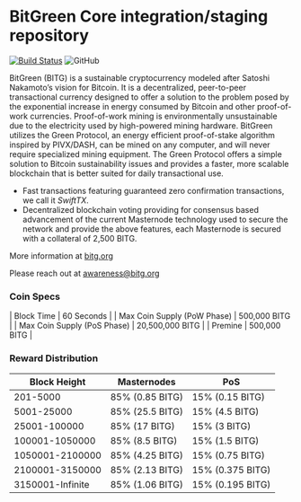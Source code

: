BitGreen Core integration/staging repository
=================================================
[![Build Status](https://travis-ci.org/bitgreen/bitgreen.svg?branch=master)](https://travis-ci.org/bitgreen/bitgreen) ![GitHub](https://img.shields.io/github/license/mashape/apistatus.svg)

BitGreen (BITG) is a sustainable cryptocurrency modeled after Satoshi Nakamoto’s vision for Bitcoin. It is a decentralized, peer-to-peer transactional currency designed to offer a solution to the problem posed by the exponential increase in energy consumed by Bitcoin and other proof-of-work currencies. Proof-of-work mining is environmentally unsustainable due to the electricity used by high-powered mining hardware. BitGreen utilizes the Green Protocol, an energy efficient proof-of-stake algorithm inspired by PIVX/DASH, can be mined on any computer, and will never require specialized mining equipment. The Green Protocol offers a simple solution to Bitcoin sustainability issues and provides a faster, more scalable blockchain that is better suited for daily transactional use.

- Fast transactions featuring guaranteed zero confirmation transactions, we call it _SwiftTX_.
- Decentralized blockchain voting providing for consensus based advancement of the current Masternode
  technology used to secure the network and provide the above features, each Masternode is secured
  with a collateral of 2,500 BITG.

More information at [bitg.org](http://www.bitg.org)

Please reach out at awareness@bitg.org

### Coin Specs
| Block Time                  | 60 Seconds      |
| Max Coin Supply (PoW Phase) | 500,000 BITG    |
| Max Coin Supply (PoS Phase) | 20,500,000 BITG |
| Premine                     | 500,000 BITG    |

### Reward Distribution

| **Block Height** | **Masternodes**  | **PoS**          |
|------------------|------------------|------------------|
| 201-5000         | 85% (0.85 BITG)  | 15% (0.15 BITG)   |
| 5001-25000       | 85% (25.5 BITG)  | 15% (4.5 BITG)     |
| 25001-100000     | 85% (17 BITG)    | 15% (3 BITG)     |
| 100001-1050000   | 85% (8.5 BITG)   | 15% (1.5 BITG)     |
| 1050001-2100000  | 85% (4.25 BITG)  | 15% (0.75 BITG)   |
| 2100001-3150000  | 85% (2.13 BITG)  | 15% (0.375 BITG)  |
| 3150001-Infinite | 85% (1.06 BITG)  | 15% (0.195 BITG)  |
